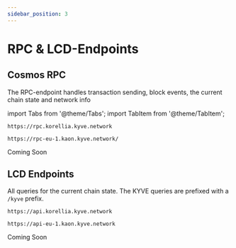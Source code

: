 ```yaml
---
sidebar_position: 3
---
```


# RPC & LCD-Endpoints

## Cosmos RPC

The RPC-endpoint handles transaction sending, block events, the current chain state and network info

import Tabs from '@theme/Tabs';
import TabItem from '@theme/TabItem';

<Tabs groupId="network">
  <TabItem value="korellia" label="Korellia">


```
https://rpc.korellia.kyve.network
```
  </TabItem>
  <TabItem value="kaon" label="Kaon">


```
https://rpc-eu-1.kaon.kyve.network/
```
  </TabItem>
  <TabItem value="kyve" label="KYVE">
    Coming Soon
  </TabItem>
</Tabs>

## LCD Endpoints

All queries for the current chain state. The KYVE queries are prefixed with a `/kyve` prefix.

<Tabs groupId="network">
  <TabItem value="korellia" label="Korellia">


```
https://api.korellia.kyve.network
```
  </TabItem>
  <TabItem value="kaon" label="Kaon">


```
https://api-eu-1.kaon.kyve.network
```
  </TabItem>
  <TabItem value="kyve" label="KYVE">
    Coming Soon
  </TabItem>
</Tabs>
